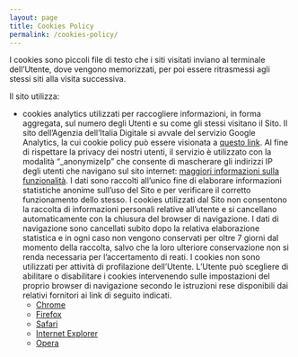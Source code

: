 ```yaml
---
layout: page
title: Cookies Policy
permalink: /cookies-policy/
---
```


I cookies sono piccoli file di testo che i siti visitati inviano al terminale dell’Utente, dove vengono memorizzati, per poi essere ritrasmessi agli stessi siti alla visita successiva. 

Il sito utilizza:
- cookies analytics utilizzati per raccogliere informazioni, in forma aggregata, sul numero degli Utenti e su come gli stessi visitano il Sito. Il sito dell’Agenzia dell’Italia Digitale si avvale del servizio Google Analytics, la cui cookie policy può essere visionata a [questo link](https://developers.google.com/analytics/devguides/collection/analyticsjs/cookie-usage). Al fine di rispettare la privacy dei nostri utenti, il servizio è utilizzato con la modalità “_anonymizeIp” che consente di mascherare gli indirizzi IP degli utenti che navigano sul sito internet: [maggiori informazioni sulla funzionalità](https://support.google.com/analytics/answer/2763052?hl=it). I dati sono raccolti all’unico fine di elaborare informazioni statistiche anonime sull’uso del Sito e per verificare il corretto funzionamento dello stesso. I cookies utilizzati dal Sito non consentono la raccolta di informazioni personali relative all’utente e si cancellano automaticamente con la chiusura del browser di navigazione. I dati di navigazione sono cancellati subito dopo la relativa elaborazione statistica e in ogni caso non vengono conservati per oltre 7 giorni dal momento della raccolta, salvo che la loro ulteriore conservazione non si renda necessaria per l’accertamento di reati. I cookies non sono utilizzati per attività di profilazione dell’Utente. L’Utente può scegliere di abilitare o disabilitare i cookies intervenendo sulle impostazioni del proprio browser di navigazione secondo le istruzioni rese disponibili dai relativi fornitori ai link di seguito indicati.
	- [Chrome](https://support.google.com/chrome/answer/95647?co=GENIE.Platform%3DDesktop&hl=it)
	- [Firefox](https://support.mozilla.org/it/kb/Attivare%20e%20disattivare%20i%20cookie)
	- [Safari](https://support.apple.com/kb/ph19214?locale=it_IT)
	- [Internet Explorer](https://support.microsoft.com/it-it/help/17442/windows-internet-explorer-delete-manage-cookies)
	- [Opera](http://help.opera.com/Windows/10.00/it/cookies.html)
